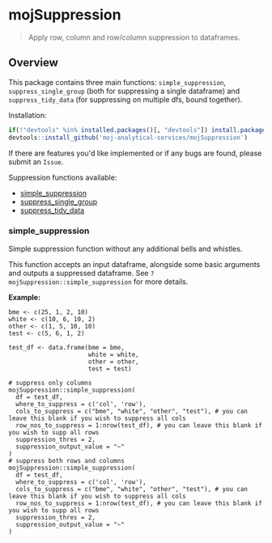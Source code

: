 # mojSuppression

> Apply row, column and row/column suppression to dataframes. 

## Overview

This package contains three main functions: `simple_suppression`, `suppress_single_group` (both for suppressing a single dataframe) and `suppress_tidy_data` (for suppressing on multiple dfs, bound together).

Installation:
```r
if(!"devtools" %in% installed.packages()[, "devtools"]) install.packages("devtools")  # run if you don't have devtools installed
devtools::install_github('moj-analytical-services/mojSuppression')
```

If there are features you'd like implemented or if any bugs are found, please submit an `Issue`.

Suppression functions available:
  - [simple_suppression](#simple_suppression)
  - [suppress_single_group](#banner)
  - [suppress_tidy_data](#radio-button)

### simple_suppression
Simple suppression function without any additional bells and whistles. 

This function accepts an input dataframe, alongside some basic arguments and outputs a suppressed dataframe. See `?mojSuppression::simple_suppression` for more details.

**Example:**
```
bme <- c(25, 1, 2, 10)
white <- c(10, 6, 10, 2)
other <- c(1, 5, 10, 10)
test <- c(5, 6, 1, 2)

test_df <- data.frame(bme = bme,
                      white = white,
                      other = other,
                      test = test)

# suppress only columns
mojSuppression::simple_suppression(
  df = test_df,
  where_to_suppress = c('col', 'row'),
  cols_to_suppress = c("bme", "white", "other", "test"), # you can leave this blank if you wish to suppress all cols
  row_nos_to_suppress = 1:nrow(test_df), # you can leave this blank if you wish to supp all rows
  suppression_thres = 2,
  suppression_output_value = "~"
)
# suppress both rows and columns
mojSuppression::simple_suppression(
  df = test_df,
  where_to_suppress = c('col', 'row'),
  cols_to_suppress = c("bme", "white", "other", "test"), # you can leave this blank if you wish to suppress all cols
  row_nos_to_suppress = 1:nrow(test_df), # you can leave this blank if you wish to supp all rows
  suppression_thres = 2,
  suppression_output_value = "~"
)
```
